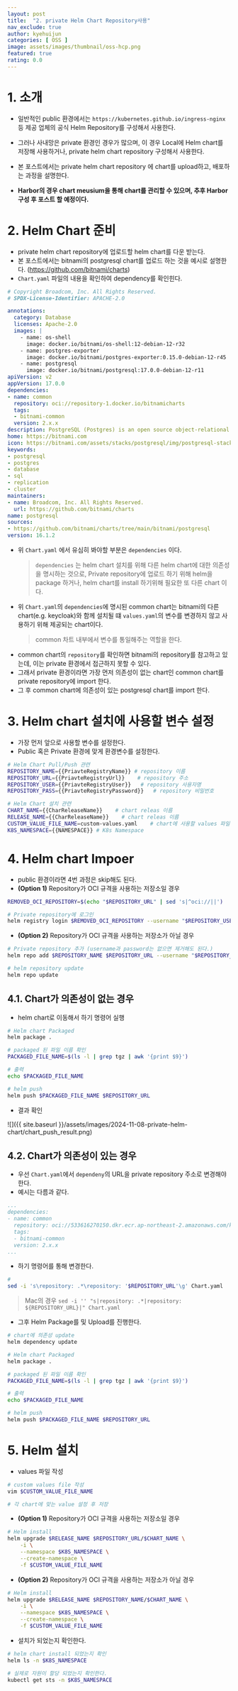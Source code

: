 ```yaml
---
layout: post
title:  "2. private Helm Chart Repository사용"
nav_exclude: true
author: kyehuijun
categories: [ OSS ]
image: assets/images/thumbnail/oss-hcp.png
featured: true
rating: 0.0
---
```


# 1. 소개
- 일반적인 public 환경에서는 `https://kubernetes.github.io/ingress-nginx` 등 제공 업체의 공식 Helm Repository를 구성해서 사용한다.
- 그러나 사내망은 private 환경인 경우가 많으며, 이 경우 Local에 Helm chart를 저장해 사용하거나, private helm chart repository 구성해서 사용한다.
- 본 포스트에서는 private helm chart repository 에 chart를 upload하고, 배포하는 과정을 설명한다.

- **Harbor의 경우 chart meusium을 통해 chart를 관리할 수 있으며, 추후 Harbor 구성 후 포스트 할 예정이다.**

# 2. Helm Chart 준비
- private helm chart repository에 업로드할 helm chart를 다운 받는다. 
- 본 포스트에서는 bitnami의 postgresql chart를 업로드 하는 것을 예시로 설명한다. (https://github.com/bitnami/charts)
- `Chart.yaml` 파일의 내용을 확인하여 dependency를 확인힌다.

```yaml
# Copyright Broadcom, Inc. All Rights Reserved.
# SPDX-License-Identifier: APACHE-2.0

annotations:
  category: Database
  licenses: Apache-2.0
  images: |
    - name: os-shell
      image: docker.io/bitnami/os-shell:12-debian-12-r32
    - name: postgres-exporter
      image: docker.io/bitnami/postgres-exporter:0.15.0-debian-12-r45
    - name: postgresql
      image: docker.io/bitnami/postgresql:17.0.0-debian-12-r11
apiVersion: v2
appVersion: 17.0.0
dependencies:
- name: common
  repository: oci://repository-1.docker.io/bitnamicharts
  tags:
  - bitnami-common
  version: 2.x.x
description: PostgreSQL (Postgres) is an open source object-relational database known for reliability and data integrity. ACID-compliant, it supports foreign keys, joins, views, triggers and stored procedures.
home: https://bitnami.com
icon: https://bitnami.com/assets/stacks/postgresql/img/postgresql-stack-220x234.png
keywords:
- postgresql
- postgres
- database
- sql
- replication
- cluster
maintainers:
- name: Broadcom, Inc. All Rights Reserved.
  url: https://github.com/bitnami/charts
name: postgresql
sources:
- https://github.com/bitnami/charts/tree/main/bitnami/postgresql
version: 16.1.2

```

- 위 `Chart.yaml` 에서 유심히 봐야할 부분은 `dependencies` 이다.
   >  `dependencies` 는 helm chart 설치를 위해 다른 helm chart에 대한 의존성을 명시하는 것으로, Private repository에 업로드 하기 위해 helm을 package 하거나, helm chart를 install 하기위해 필요한 또 다른 chart 이다.
- 위 `Chart.yaml`의 `dependencies`에 명시된 common chart는 bitnami의 다른 chart(e.g. keycloak)와 함께 설치될 떄 `values.yaml`의 변수를 변경하지 않고 사용하기 위해 제공되는 chart이다.
   > common 차트 내부에서 변수를 통일해주는 역할을 한다.
- common chart의 `repository`를 확인하면 bitnami의 repository를 참고하고 있는데, 이는 private 환경에서 접근하지 못할 수 있다.
- 그래서 private 환경이라면 가장 먼저 의존성이 없는 chart인 common chart를 private repository에 import 한다.
- 그 후 common chart에 의존성이 있는 postgresql chart를 import 한다.

# 3. Helm chart 설치에 사용할 변수 설정
- 가장 먼저 앞으로 사용할 변수를 설정한다.
- Public 혹은 Private 환경에 맞게 환경변수를 설정한다.

```bash
# Helm Chart Pull/Push 관련
REPOSITORY_NAME={{PriavteRegistryName}} # repository 이름 
REPOSITORY_URL={{PriavteRegistryUrl}}    # repository 주소
REPOSITORY_USER={{PriavteRegistryUser}}   # repository 사용자명
REPOSITORY_PASS={{PriavteRegistryPassword}}   # repository 비밀번호 

# Helm Chart 설치 관련
CHART_NAME={{CharReleaseName}}    # chart releas 이름
RELEASE_NAME={{CharReleaseName}}    # chart releas 이름
CUSTOM_VALUE_FILE_NAME=custom-values.yaml    # chart에 사용할 values 파일 이름
K8S_NAMESPACE={{NAMESPACE}} # K8s Namespace
```

# 4. Helm chart Impoer
- public 환경이라면 4번 과정은 skip해도 된다.
- **(Option 1)** Repository가 OCI 규격을 사용하는 저장소일 경우

```bash
REMOVED_OCI_REPOSITORY=$(echo "$REPOSITORY_URL" | sed 's|^oci://||')

# Private repository에 로그인
helm registry login $REMOVED_OCI_REPOSITORY --username "$REPOSITORY_USER" --password "$REPOSITORY_PASS"
```

- **(Option 2)** Repository가 OCI 규격을 사용하는 저장소가 아닐 경우

```bash
# Private repository 추가 (username과 password는 없으면 제거해도 된다.)
helm repo add $REPOSITORY_NAME $REPOSITORY_URL --username "$REPOSITORY_USER" --password "$REPOSITORY_PASS"

# helm repository update
helm repo update
```

## 4.1. Chart가 의존성이 없는 경우

- helm chart로 이동해서 하기 명령어 실행

```bash
# Helm chart Packaged
helm package .

# packaged 된 파일 이름 확인
PACKAGED_FILE_NAME=$(ls -l | grep tgz | awk '{print $9}')

# 출력
echo $PACKAGED_FILE_NAME

# helm push
helm push $PACKAGED_FILE_NAME $REPOSITORY_URL
```

- 결과 확인

![]({{ site.baseurl }}/assets/images/2024-11-08-private-helm-chart/chart_push_result.png)

## 4.2. Chart가 의존성이 있는 경우
- 우선 `Chart.yaml`에서 `dependeny`의 URL을 private repository 주소로 변경해야 한다.
- 예시는 다름과 같다.

```yaml
...
dependencies:
- name: common
  repository: oci://533616270150.dkr.ecr.ap-northeast-2.amazonaws.com/kye/chart
  tags:
  - bitnami-common
  version: 2.x.x
...
```
- 하기 명령어를 통해 변경한다.

```bash
#
sed -i 's\repository: .*\repository: '$REPOSITORY_URL'\g' Chart.yaml
```
> Mac의 경우 `sed -i '' "s|repository: .*|repository: ${REPOSITORY_URL}|" Chart.yaml`

- 그후 Helm Package를 및 Upload를 진행한다.

```bash
# chart에 의존성 update
helm dependency update

# Helm chart Packaged
helm package .

# packaged 된 파일 이름 확인
PACKAGED_FILE_NAME=$(ls -l | grep tgz | awk '{print $9}')

# 출력
echo $PACKAGED_FILE_NAME

# helm push
helm push $PACKAGED_FILE_NAME $REPOSITORY_URL
```

# 5. Helm 설치
- values 파일 작성

```bash
# custom values file 작성
vim $CUSTOM_VALUE_FILE_NAME

# 각 chart에 맞는 value 설정 후 저장
```
- **(Option 1)** Repository가 OCI 규격을 사용하는 저장소일 경우

```bash
# Helm install
helm upgrade $RELEASE_NAME $REPOSITORY_URL/$CHART_NAME \
    -i \
    --namespace $K8S_NAMESPACE \
    --create-namespace \
    -f $CUSTOM_VALUE_FILE_NAME

```

- **(Option 2)** Repository가 OCI 규격을 사용하는 저장소가 아닐 경우

```bash
# Helm install
helm upgrade $RELEASE_NAME $REPOSITORY_NAME/$CHART_NAME \
    -i \
    --namespace $K8S_NAMESPACE \
    --create-namespace \
    -f $CUSTOM_VALUE_FILE_NAME
```

- 설치가 되었는지 확인한다.

```bash
# helm chart install 되었는지 확인
helm ls -n $K8S_NAMESPACE

# 실제로 자원이 할당 되었는지 확인한다.
kubectl get sts -n $K8S_NAMESPACE
```